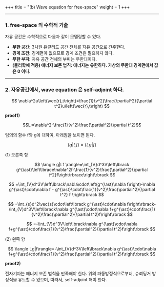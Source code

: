 +++
title = "(b) Wave equation for free-space"
weight = 1
+++

---

### 1. free-space 의 수학적 기술

자유 공간은 수학적으로 다음과 같이 모델링할 수 있다.

- **무한 공간:** 3차원 유클리드 공간 전체를 자유 공간으로 간주한다.
- **경계 조건:** 경계면이 없으므로 경계 조건은 필요하지 않다.
- **무한 부피:** 자유 공간 전체의 부피는 무한대이다.
- **(물리학에 적용) 에너지 보존 법칙: 에너지는 유한하다. 가상의 무한대 경계면에서 값은 0 이다.**

---

### 2. 자유공간에서, wave equation 은 self-adjoint 하다.

$$
\nabla^2u\left(\vec{r},t\right)=\frac{1}{v^2}\frac{\partial^2}{\partial t^2}u\left(\vec{r},t\right)
$$

**proof1)**

$$L:=\nabla^2-\frac{1}{v^2}\frac{\partial^2}{\partial t^2}$$

임의의 함수 f와 g에 대하여, 아래임을 보이면 된다.

$$\langle g|Lf \rangle=\langle Lg|f \rangle$$

(1) 오른쪽 항

$$
\langle g|Lf \rangle=\int_{V}d^3V\left\lbrack g^{\ast}\left\lbrace\nabla^2f-\frac{1}{v^2}\frac{\partial^2}{\partial t^2}f\right\rbrace\right\rbrack
$$

$$
=\int_{V}d^3V\left\lbrack\nabla\cdot\left(g^{\ast}\nabla f\right)-\nabla g^{\ast}\cdot\nabla f - g^{\ast}\cdot\frac{1}{v^2}\frac{\partial^2}{\partial t^2} f \right\rbrack
$$

$$
=\int_{s}d^2\vec{s}\cdot\left\lbrack g^{\ast}\cdot\nabla f\right\rbrack-\int_{V}d^3V\left\lbrack\nabla g^{\ast}\cdot\nabla f+g^{\ast}\cdot\frac{1}{v^2}\frac{\partial^2}{\partial t^2}f\right\rbrack
$$

$$
=-\int_{V}d^3V\left\lbrack\nabla g^{\ast}\cdot\nabla f+g^{\ast}\cdot\frac{1}{v^2}\frac{\partial^2}{\partial t^2}f\right\rbrack
$$

(2) 왼쪽 항

$$
\langle Lg|f\rangle=-\int_{V}d^3V\left\lbrack\nabla g^{\ast}\cdot\nabla f+g^{\ast}\cdot\frac{1}{v^2}\frac{\partial^2}{\partial t^2}f\right\rbrack
$$

**proof2)**

전자기파는 에너지 보존 법칙을 만족해야 한다. 위의 파동방정식으로부터, 슈뢰딩거 방정식을 유도할 수 있으며, 따라서, self-adjoint 해야 한다.